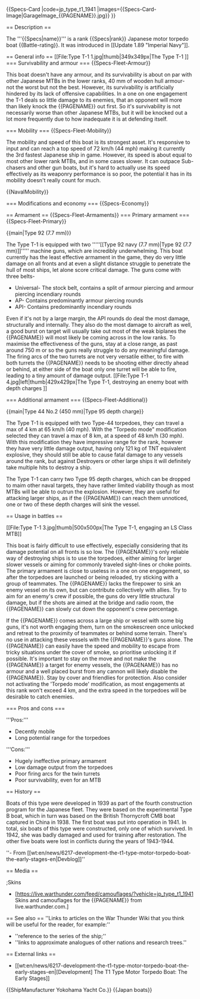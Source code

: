 {{Specs-Card
|code=jp_type_t1_1941
|images={{Specs-Card-Image|GarageImage_{{PAGENAME}}.jpg}}
}}

== Description ==
<!-- ''In the first part of the description, cover the history of the ship's creation and military application. In the second part, tell the reader about using this ship in the game. Add a screenshot: if a beginner player has a hard time remembering vehicles by name, a picture will help them identify the ship in question.'' -->
The '''{{Specs|name}}''' is a rank {{Specs|rank}} Japanese motor torpedo boat {{Battle-rating}}. It was introduced in [[Update 1.89 "Imperial Navy"]].

== General info ==
[[File:Type T-1 1.jpg|thumb|349x349px|The Type T-1 ]]
=== Survivability and armour ===
{{Specs-Fleet-Armour}}
<!-- ''Talk about the vehicle's armour. Note the most well-defended and most vulnerable zones, e.g. the ammo magazine. Evaluate the composition of components and assemblies responsible for movement and manoeuvrability. Evaluate the survivability of the primary and secondary armaments separately. Don't forget to mention the size of the crew, which plays an important role in fleet mechanics. Save tips on preserving survivability for the "Usage in battles" section. If necessary, use a graphical template to show the most well-protected or most vulnerable points in the armour.'' -->

This boat doesn't have any armour, and its survivability is about on par with other Japanese MTBs in the lower ranks, 40 mm of wooden hull armour- not the worst but not the best. However, its survivability is artificially hindered by its lack of offensive capabilities. In a one on one engagement the T-1 deals so little damage to its enemies, that an opponent will more than likely knock the {{PAGENAME}} out first. So it's survivability is not necessarily worse than other Japanese MTBs, but it will be knocked out a lot more frequently due to how inadequate it is at defending itself.

=== Mobility ===
{{Specs-Fleet-Mobility}}
<!-- ''Write about the ship's mobility. Evaluate its power and manoeuvrability, rudder rerouting speed, stopping speed at full tilt, with its maximum forward and reverse speed.'' -->

The mobility and speed of this boat is its strongest asset. It's responsive to input and can reach a top speed of 72 km/h (44 mph) making it currently the 3rd fastest Japanese ship in game. However, its speed is about equal to most other lower rank MTBs, and in some cases slower. It can outpace Sub-chasers and other gun boats, but it's hard to actually use its speed effectively as its weaponry performance is so poor, the potential it has in its mobility doesn't really count for much.

{{NavalMobility}}

=== Modifications and economy ===
{{Specs-Economy}}

== Armament ==
{{Specs-Fleet-Armaments}}
=== Primary armament ===
{{Specs-Fleet-Primary}}
<!-- ''Provide information about the characteristics of the primary armament. Evaluate their efficacy in battle based on their reload speed, ballistics and the capacity of their shells. Add a link to the main article about the weapon: <code><nowiki>{{main|Weapon name (calibre)}}</nowiki></code>. Broadly describe the ammunition available for the primary armament, and provide recommendations on how to use it and which ammunition to choose.'' -->
{{main|Type 92 (7.7 mm)}}

The Type T-1 is equipped with two '''''[[Type 92 navy (7.7 mm)|Type 92 (7.7 mm)]]''''' machine guns, which are incredibly underwhelming. This boat currently has the least effective armament in the game, they do very little damage on all fronts and at even a slight distance struggle to penetrate the hull of most ships, let alone score critical damage. The guns come with three belts-

* Universal- The stock belt, contains a split of armour piercing and armour piercing incendiary rounds
* AP- Contains predominantly armour piercing rounds
* API- Contains predominantly incendiary rounds

Even if it's not by a large margin, the API rounds do deal the most damage, structurally and internally. They also do the most damage to aircraft as well, a good burst on target will usually take out most of the weak biplanes the {{PAGENAME}} will most likely be coming across in the low ranks. To maximise the effectiveness of the guns, stay at a close range, as past around 750 m or so the guns really struggle to do any meaningful damage. The firing arcs of the two turrets are not very versatile either, to fire with both turrets the {{PAGENAME}} needs to be shooting either directly ahead or behind, at either side of the boat only one turret will be able to fire, leading to a tiny amount of damage output.
[[File:Type T-1 4.jpg|left|thumb|429x429px|The Type T-1, destroying an enemy boat with depth charges ]]

=== Additional armament ===
{{Specs-Fleet-Additional}}
<!-- ''Describe the available additional armaments of the ship: depth charges, mines, torpedoes. Talk about their positions, available ammunition and launch features such as dead zones of torpedoes. If there is no additional armament, remove this section.'' -->
{{main|Type 44 No.2 (450 mm)|Type 95 depth charge}}

The Type T-1 is equipped with two Type-44 torpedoes, they can travel a max of 4 km at 65 km/h (40 mph). With the "Torpedo mode" modification selected they can travel a max of 8 km, at a speed of 48 km/h (30 mph). With this modification they have impressive range for the rank, however they have very little damage output, having only 121 kg of TNT equivalent explosive, they should still be able to cause fatal damage to any vessels around the rank, but against Destroyers or other large ships it will definitely take multiple hits to destroy a ship.

The Type T-1 can carry two Type 95 depth charges, which can be dropped to maim other naval targets, they have rather limited viability though as most MTBs will be able to outrun the explosion. However, they are useful for attacking larger ships, as if the {{PAGENAME}} can reach them unnoticed, one or two of these depth charges will sink the vessel.

== Usage in battles ==
<!-- ''Describe the technique of using this ship, the characteristics of her use in a team and tips on strategy. Abstain from writing an entire guide – don't try to provide a single point of view, but give the reader food for thought. Talk about the most dangerous opponents for this vehicle and provide recommendations on fighting them. If necessary, note the specifics of playing with this vehicle in various modes (AB, RB, SB).'' -->
[[File:Type T-1 3.jpg|thumb|500x500px|The Type T-1, engaging an LS Class MTB]]

This boat is fairly difficult to use effectively, especially considering that its damage potential on all fronts is so low. The {{PAGENAME}}'s only reliable way of destroying ships is to use the torpedoes, either aiming for larger slower vessels or aiming for commonly traveled sight-lines or choke points. The primary armament is close to useless in a one on one engagement, so after the torpedoes are launched or being reloaded, try sticking with a group of teammates. The {{PAGENAME}} lacks the firepower to sink an enemy vessel on its own, but can contribute collectively with allies. Try to aim for an enemy's crew if possible, the guns do very little structural damage, but if the shots are aimed at the bridge and radio room, the {{PAGENAME}} can slowly cut down the opponent's crew percentage.

If the {{PAGENAME}} comes across a large ship or vessel with some big guns, it's not worth engaging them, turn on the smokescreen once unlocked and retreat to the proximity of teammates or behind some terrain. There's no use in attacking these vessels with the {{PAGENAME}}'s guns alone. The {{PAGENAME}} can easily have the speed and mobility to escape from tricky situations under the cover of smoke, so prioritise unlocking it if possible. It's important to stay on the move and not make the {{PAGENAME}} a target for enemy vessels, the {{PAGENAME}} has no armour and a well placed burst from any cannon will likely disable the {{PAGENAME}}. Stay by cover and friendlies for protection. Also consider not activating the 'Torpedo mode' modification, as most engagements at this rank won't exceed 4 km, and the extra speed in the torpedoes will be desirable to catch enemies.

=== Pros and cons ===
<!-- ''Summarise and briefly evaluate the vehicle in terms of its characteristics and combat effectiveness. Mark its pros and cons in the bulleted list. Try not to use more than 6 points for each of the characteristics. Avoid using categorical definitions such as "bad", "good" and the like - use substitutions with softer forms such as "inadequate" and "effective".'' -->

'''Pros:'''

* Decently mobile
* Long potential range for the torpedoes

'''Cons:'''

* Hugely ineffective primary armament
* Low damage output from the torpedoes
* Poor firing arcs for the twin turrets
* Poor survivability, even for an MTB

== History ==
<!-- ''Describe the history of the creation and combat usage of the ship in more detail than in the introduction. If the historical reference turns out to be too long, take it to a separate article, taking a link to the article about the ship and adding a block "/History" (example: <nowiki>https://wiki.warthunder.com/(Ship-name)/History</nowiki>) and add a link to it here using the <code>main</code> template. Be sure to reference text and sources by using <code><nowiki><ref></ref></nowiki></code>, as well as adding them at the end of the article with <code><nowiki><references /></nowiki></code>. This section may also include the ship's dev blog entry (if applicable) and the in-game encyclopedia description (under <code><nowiki>=== In-game description ===</nowiki></code>, also if applicable).'' -->

Boats of this type were developed in 1939 as part of the fourth construction program for the Japanese fleet. They were based on the experimental Type B boat, which in turn was based on the British Thornycroft CMB boat captured in China in 1938. The first boat was put into operation in 1941. In total, six boats of this type were constructed, only one of which survived. In 1942, she was badly damaged and used for training after restoration. The other five boats were lost in conflicts during the years of 1943-1944.

''- From [[wt:en/news/6217-development-the-t1-type-motor-torpedo-boat-the-early-stages-en|Devblog]]''

== Media ==
<!-- ''Excellent additions to the article would be video guides, screenshots from the game, and photos.'' -->

;Skins

* [https://live.warthunder.com/feed/camouflages/?vehicle=jp_type_t1_1941 Skins and camouflages for the {{PAGENAME}} from live.warthunder.com.]

== See also ==
''Links to articles on the War Thunder Wiki that you think will be useful for the reader, for example:''

* ''reference to the series of the ship;''
* ''links to approximate analogues of other nations and research trees.''

== External links ==
<!-- ''Paste links to sources and external resources, such as:''
* ''topic on the official game forum;''
* ''other literature.'' -->

* [[wt:en/news/6217-development-the-t1-type-motor-torpedo-boat-the-early-stages-en|[Development] The T1 Type Motor Torpedo Boat: The Early Stages]]

{{ShipManufacturer Yokohama Yacht Co.}}
{{Japan boats}}